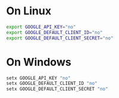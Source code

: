 # On Linux
```sh
export GOOGLE_API_KEY="no"
export GOOGLE_DEFAULT_CLIENT_ID="no"
export GOOGLE_DEFAULT_CLIENT_SECRET="no"
```
# On Windows
```bat
setx GOOGLE_API_KEY "no"
setx GOOGLE_DEFAULT_CLIENT_ID "no"
setx GOOGLE_DEFAULT_CLIENT_SECRET "no"
```